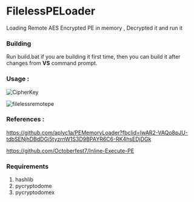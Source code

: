 
# FilelessPELoader

Loading Remote AES Encrypted PE in memory , Decrypted it and run it

### Building

Run build.bat if you are building it first time, then you can build it after changes from  **VS**  command prompt.

### Usage :

![CipherKey](https://user-images.githubusercontent.com/123980007/217600259-d3b8d08a-5d80-4329-9e14-057226e2f3bc.png)

![filelessremotepe](https://user-images.githubusercontent.com/123980007/217600375-ed3f0f48-f9a5-4bf9-839c-8561c4679479.png)

### References :

https://github.com/aplyc1a/PEMemoryLoader?fbclid=IwAR2-VAQo8pJU-tdbSENjhDBdDGi5tyzrnW1S3D9BPAYR6C6-RK4hsEDjDGk

https://github.com/Octoberfest7/Inline-Execute-PE

### Requirements
1. hashlib
2. pycryptodome
3. pycryptodomex
